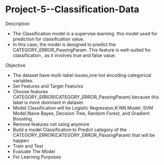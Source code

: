 # Project-5--Classification-Data

Description
- The Classification model is a supervise learning. this model used for prediction for classification value.
- In this case, the model is designed to predict the CATEGORY_ERROR_PassingParam. This feature is well-suited for classification , as it involves true and false value.

Objective
- The dataset have multi-label issues,one hot encoding categorical variables.
- Set Features and Target Features
- Choose features CATEGORY_ERROR(CATEGORY_ERROR_PassingParam) because this label is more dominant in dataset.
- Model Classification will be Logistic Regression,K-NN Model, SVM Model,Naive Bayes, Decision Tree, Random Forest, and Gradient Boosting.
- Remove features not using anymore
- Build a model Classification to Predict category of the CATEGORY_ERROR(CATEGORY_ERROR_PassingParam) that will be happen
- Train and Test
- Evaluate The Model
- For Learning Purposes
